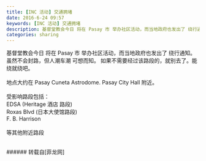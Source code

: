 ```yaml
---
title: [INC 活动] 交通拥堵
date: 2016-6-24 09:57
keywords: [INC 活动] 交通拥堵
description: 基督堂教会今日 将在 Pasay 市 举办社区活动，而当地政府也发出了 绕行通知。 虽然不会封路，但人潮车潮 可想而知。 如果不需要经过该路段的，就别去了。能绕就绕吧。地点大约在 Pasay Cuneta Astrodome. Pasay City Hall 附近。受影响路段包括：EDSA (Heritage 酒店 路段)Roxas Blvd (日本大使馆路段)F. B. Harrison等其他附近路段
categories: sharing
---
```

<td class="t_f" id="postmessage_354044">

基督堂教会今日 将在 Pasay 市 举办社区活动，而当地政府也发出了 绕行通知。 虽然不会封路，但人潮车潮 可想而知。 如果不需要经过该路段的，就别去了。能绕就绕吧。<br/>
<br/>
地点大约在 Pasay Cuneta Astrodome. Pasay City Hall 附近。<br/>
<br/>
受影响路段包括：<br/>
EDSA (Heritage 酒店 路段)<br/>
Roxas Blvd (日本大使馆路段)<br/>
F. B. Harrison<br/>
<br/>
等其他附近路段<br/>
<br/>
<img alt="" border="0" class="zoom" data-cf-modified-f070318b25aeee24e8dbb2af-="" file="http://www.flw.ph/data/appbyme/upload/image/201606/24/WATwm8bVX7FL.jpg" id="aimg_Ni6FS" lazyloadthumb="1" onclick="" onmouseover="" src="http://www.flw.ph/data/appbyme/upload/image/201606/24/WATwm8bVX7FL.jpg"/><br/>
</td>
###### 转载自[菲龙网]